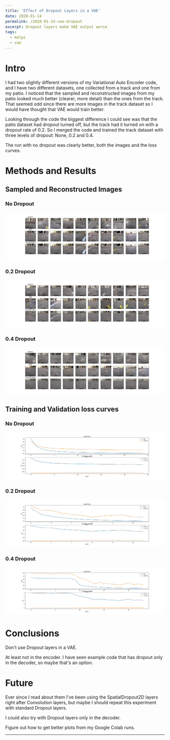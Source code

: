 ```yaml
---
title: 'Effect of Dropout Layers in a VAE'
date: 2020-01-14
permalink: /2020-01-14-vae-dropout
excerpt: Dropout layers make VAE output worse
tags:
  - malpi
  - vae
---
```


# Intro

I had two slightly different versions of my Variational Auto Encoder code, and I have two different datasets, one collected from a track and one from my patio. I noticed that the sampled and reconstructed images from my patio looked much better (clearer, more detail) than the ones from the track. That seemed odd since there are more images in the track dataset so I would have thought that VAE would train better.

Looking through the code the biggest difference I could see was that the patio dataset had dropout turned off, but the track had it turned on with a dropout rate of 0.2. So I merged the code and trained the track dataset with three levels of dropout: None, 0.2 and 0.4.

The run with no dropout was clearly better, both the images and the loss curves.
 
# Methods and Results

## Sampled and Reconstructed Images

### No Dropout

![](/images/blog/2020-01/VAE_no_dropout.png "VAE No Dropout")

### 0.2 Dropout

![](/images/blog/2020-01/VAE_dropout_0.2.png "VAE Dropout 0.2")

### 0.4 Dropout

![](/images/blog/2020-01/VAE_dropout_0.4.png "VAE Dropout 0.4")

## Training and Validation loss curves

### No Dropout

![](/images/blog/2020-01/VAE_no_dropout_loss.png "VAE No Dropout Loss")

### 0.2 Dropout

![](/images/blog/2020-01/VAE_dropout_0.2_loss.png "VAE Dropout 0.2 Loss")

### 0.4 Dropout

![](/images/blog/2020-01/VAE_dropout_0.4_loss.png "VAE Dropout 0.4 Loss")


# Conclusions

Don't use Dropout layers in a VAE.

At least not in the encoder. I have seen example code that has dropout only in the decoder, so maybe that's an option.

# Future

Ever since I read about them I've been using the SpatialDropout2D layers right after Convolution layers, but maybe I should repeat this experiment with standard Dropout layers.

I could also try with Dropout layers only in the decoder.

Figure out how to get better plots from my Google Colab runs.

---
